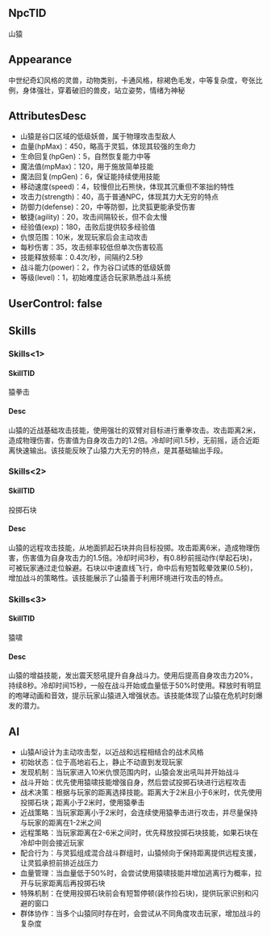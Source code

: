 
## NpcTID
山猿

## Appearance
中世纪奇幻风格的灵兽，动物类别，卡通风格，棕褐色毛发，中等复杂度，夸张比例，身体强壮，穿着破旧的兽皮，站立姿势，情绪为神秘

## AttributesDesc
- 山猿是谷口区域的低级妖兽，属于物理攻击型敌人
- 血量(hpMax)：450，略高于灵狐，体现其较强的生命力
- 生命回复(hpGen)：5，自然恢复能力中等
- 魔法值(mpMax)：120，用于施放简单技能
- 魔法回复(mpGen)：6，保证能持续使用技能
- 移动速度(speed)：4，较慢但比石熊快，体现其沉重但不笨拙的特性
- 攻击力(strength)：40，高于普通NPC，体现其力大无穷的特点
- 防御力(defense)：20，中等防御，比灵狐更能承受伤害
- 敏捷(agility)：20，攻击间隔较长，但不会太慢
- 经验值(exp)：180，击败后提供较多经验值
- 仇恨范围：10米，发现玩家后会主动攻击
- 每秒伤害：35，攻击频率较低但单次伤害较高
- 技能释放频率：0.4次/秒，间隔约2.5秒
- 战斗能力(power)：2，作为谷口试炼的低级妖兽
- 等级(level)：1，初始难度适合玩家熟悉战斗系统

## UserControl: false

## Skills
### Skills<1>
#### SkillTID
猿拳击
#### Desc
山猿的近战基础攻击技能，使用强壮的双臂对目标进行重拳攻击。攻击距离2米，造成物理伤害，伤害值为自身攻击力的1.2倍。冷却时间1.5秒，无前摇，适合近距离快速输出。该技能反映了山猿力大无穷的特点，是其基础输出手段。
### Skills<2>
#### SkillTID
投掷石块
#### Desc
山猿的远程攻击技能，从地面抓起石块并向目标投掷。攻击距离6米，造成物理伤害，伤害值为自身攻击力的1.5倍。冷却时间3秒，有0.8秒前摇动作(举起石块)，可被玩家通过走位躲避。石块以中速直线飞行，命中后有短暂眩晕效果(0.5秒)，增加战斗的策略性。该技能展示了山猿善于利用环境进行攻击的特点。
### Skills<3>
#### SkillTID
猿啸
#### Desc
山猿的增益技能，发出震天怒吼提升自身战斗力。使用后提高自身攻击力20%，持续8秒。冷却时间15秒，一般在战斗开始或血量低于50%时使用。释放时有明显的咆哮动画和音效，提示玩家山猿进入增强状态。该技能体现了山猿在危机时刻爆发的潜力。

## AI
- 山猿AI设计为主动攻击型，以近战和远程相结合的战术风格
- 初始状态：位于高地岩石上，静止不动直到发现玩家
- 发现机制：当玩家进入10米仇恨范围内时，山猿会发出吼叫并开始战斗
- 战斗开始：优先使用猿啸技能增强自身，然后尝试投掷石块进行远程攻击
- 战术决策：根据与玩家的距离选择技能。距离大于2米且小于6米时，优先使用投掷石块；距离小于2米时，使用猿拳击
- 近战策略：当玩家距离小于2米时，会连续使用猿拳击进行攻击，并尽量保持与玩家的距离在1-2米之间
- 远程策略：当玩家距离在2-6米之间时，优先释放投掷石块技能，如果石块在冷却中则会接近玩家
- 配合行为：与灵狐组成混合战斗群组时，山猿倾向于保持距离提供远程支援，让灵狐承担前排近战压力
- 血量管理：当血量低于50%时，会尝试使用猿啸技能并增加逃离行为概率，拉开与玩家距离后再投掷石块
- 特殊机制：在使用投掷石块前会有短暂停顿(装作捡石块)，提供玩家识别和闪避的窗口
- 群体协作：当多个山猿同时存在时，会尝试从不同角度攻击玩家，增加战斗的复杂度
